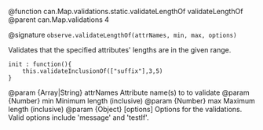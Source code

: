 @function can.Map.validations.static.validateLengthOf validateLengthOf
@parent can.Map.validations 4

@signature `observe.validateLengthOf(attrNames, min, max, options)`

Validates that the specified attributes' lengths are in the given range.

	init : function(){
		this.validateInclusionOf(["suffix"],3,5)
	}

@param {Array<String>|String} attrNames Attribute name(s) to to validate
@param {Number} min Minimum length (inclusive)
@param {Number} max Maximum length (inclusive)
@param {Object} [options] Options for the validations.  Valid options include 'message' and 'testIf'.
